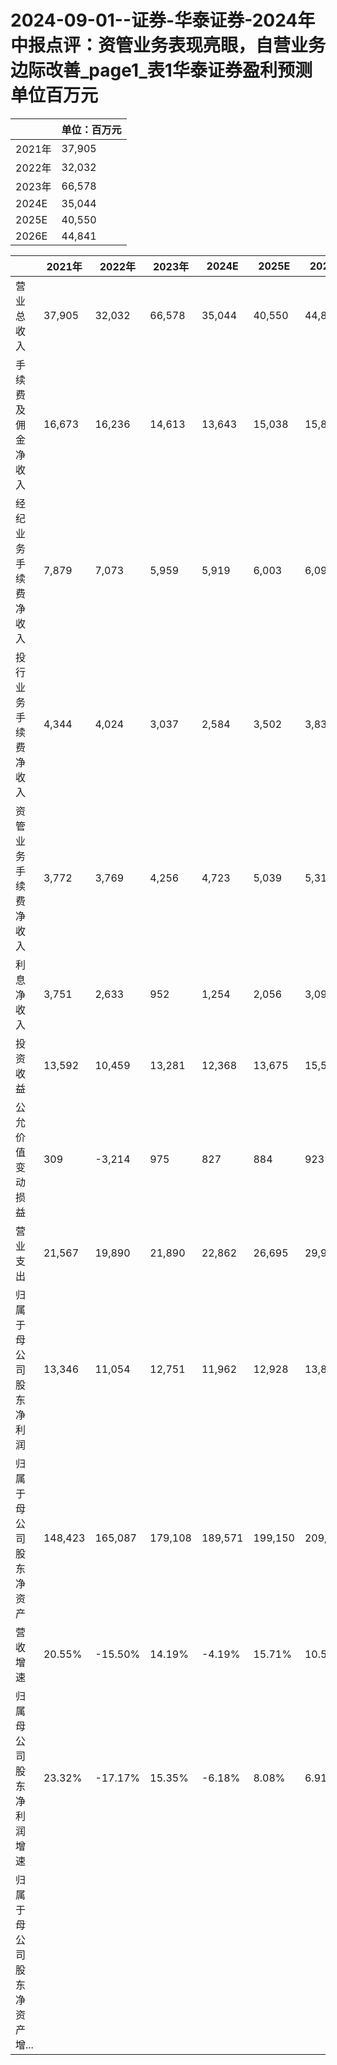 # 2024-09-01--证券-华泰证券-2024年中报点评：资管业务表现亮眼，自营业务边际改善_page1_表1华泰证券盈利预测单位百万元

| | 单位：百万元 |
| --- | --- |
| 2021年 | 37,905 |
| 2022年 | 32,032 |
| 2023年 | 66,578 |
| 2024E | 35,044 |
| 2025E | 40,550 |
| 2026E | 44,841 |

| | 2021年 | 2022年 | 2023年 | 2024E | 2025E | 2026E |
| --- | --- | --- | --- | --- | --- | --- |
| 营业总收入 | 37,905 | 32,032 | 66,578 | 35,044 | 40,550 | 44,841 |
| 手续费及佣金净收入 | 16,673 | 16,236 | 14,613 | 13,643 | 15,038 | 15,826 |
| 经纪业务手续费净收入 | 7,879 | 7,073 | 5,959 | 5,919 | 6,003 | 6,095 |
| 投行业务手续费净收入 | 4,344 | 4,024 | 3,037 | 2,584 | 3,502 | 3,832 |
| 资管业务手续费净收入 | 3,772 | 3,769 | 4,256 | 4,723 | 5,039 | 5,313 |
| 利息净收入 | 3,751 | 2,633 | 952 | 1,254 | 2,056 | 3,091 |
| 投资收益 | 13,592 | 10,459 | 13,281 | 12,368 | 13,675 | 15,572 |
| 公允价值变动损益 | 309 | -3,214 | 975 | 827 | 884 | 923 |
| 营业支出 | 21,567 | 19,890 | 21,890 | 22,862 | 26,695 | 29,998 |
| 归属于母公司股东净利润 | 13,346 | 11,054 | 12,751 | 11,962 | 12,928 | 13,821 |
| 归属于母公司股东净资产 | 148,423 | 165,087 | 179,108 | 189,571 | 199,150 | 209,357 |
| 营收增速 | 20.55% | -15.50% | 14.19% | -4.19% | 15.71% | 10.58% |
| 归属母公司股东净利润增速 | 23.32% | -17.17% | 15.35% | -6.18% | 8.08% | 6.91% |
| 归属于母公司股东净资产增...